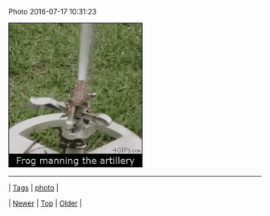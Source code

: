 <!--
title: Photo 2016-07-17 10
date: 2020-06-28T15:27:00.122Z
tags: photo
-->


Photo 2016-07-17 10:31:23

![](147536698114-0.gif)

<!--BOTTOM-POST-NAVIGATION-->
---

| [Tags](tags.md) | [photo](tag-photo.md) |

| [Newer](147536181404.md) | [Top](index.md) | [Older](147637816594.md) |